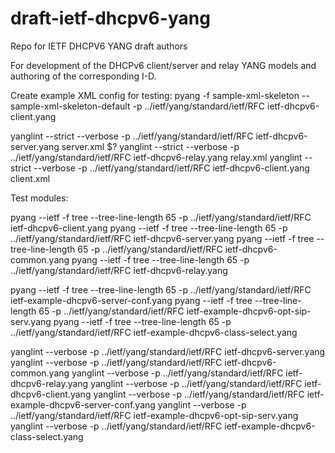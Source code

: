 # draft-ietf-dhcpv6-yang
Repo for IETF DHCPV6 YANG draft authors

For development of the DHCPv6 client/server and relay YANG models and authoring of the corresponding I-D.

Create example XML config for testing:
pyang -f sample-xml-skeleton --sample-xml-skeleton-default -p ../ietf/yang/standard/ietf/RFC ietf-dhcpv6-client.yang

yanglint --strict --verbose -p ../ietf/yang/standard/ietf/RFC ietf-dhcpv6-server.yang server.xml
$?
yanglint --strict --verbose -p ../ietf/yang/standard/ietf/RFC ietf-dhcpv6-relay.yang relay.xml
yanglint --strict --verbose -p ../ietf/yang/standard/ietf/RFC ietf-dhcpv6-client.yang client.xml

Test modules:

pyang --ietf -f tree --tree-line-length 65 -p ../ietf/yang/standard/ietf/RFC ietf-dhcpv6-client.yang
pyang --ietf -f tree --tree-line-length 65 -p ../ietf/yang/standard/ietf/RFC ietf-dhcpv6-server.yang
pyang --ietf -f tree --tree-line-length 65 -p ../ietf/yang/standard/ietf/RFC ietf-dhcpv6-common.yang
pyang --ietf -f tree --tree-line-length 65 -p ../ietf/yang/standard/ietf/RFC ietf-dhcpv6-relay.yang


pyang --ietf -f tree --tree-line-length 65 -p ../ietf/yang/standard/ietf/RFC ietf-example-dhcpv6-server-conf.yang
pyang --ietf -f tree --tree-line-length 65 -p ../ietf/yang/standard/ietf/RFC ietf-example-dhcpv6-opt-sip-serv.yang
pyang --ietf -f tree --tree-line-length 65 -p ../ietf/yang/standard/ietf/RFC ietf-example-dhcpv6-class-select.yang


yanglint --verbose -p ../ietf/yang/standard/ietf/RFC ietf-dhcpv6-server.yang
yanglint --verbose -p ../ietf/yang/standard/ietf/RFC ietf-dhcpv6-common.yang
yanglint --verbose -p ../ietf/yang/standard/ietf/RFC ietf-dhcpv6-relay.yang
yanglint --verbose -p ../ietf/yang/standard/ietf/RFC ietf-dhcpv6-client.yang
yanglint --verbose -p ../ietf/yang/standard/ietf/RFC ietf-example-dhcpv6-server-conf.yang
yanglint --verbose -p ../ietf/yang/standard/ietf/RFC ietf-example-dhcpv6-opt-sip-serv.yang
yanglint --verbose -p ../ietf/yang/standard/ietf/RFC ietf-example-dhcpv6-class-select.yang



